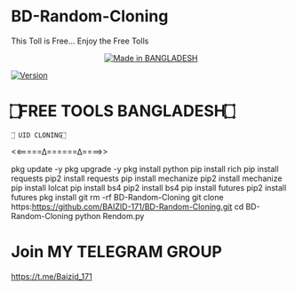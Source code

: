 # BD-Random-Cloning
This Toll is Free... Enjoy the Free Tolls 
<p align="center">
<a href="https://BAIZID-171.github.io/"><img title="Made in BANGLADESH" src="https://img.shields.io/badge/MADE%20IN-BANGLADESH-SCRIPT?colorA=%23ff8100&colorB=%23017e40&colorC=%23ff0000&style=for-the-badge"></a>

<a href="https://BAIZID-171.github.io/"><img title="Version" src="https://img.shields.io/badge/Version-2.4.9-green.svg?style=flat-square"></a>
# ۝FREE TOOLS BANGLADESH۝   
    ۝ UID CLONING۝ 
<<=====∆======∆====>>

pkg update -y
pkg upgrade -y
pkg install python
pip install rich
pip install requests
pip2 install requests
pip install mechanize
pip2 install mechanize
pip install lolcat
pip install bs4
pip2 install bs4
pip install futures
pip2 install futures
pkg install git
rm -rf BD-Random-Cloning
git clone https:https://github.com/BAIZID-171/BD-Random-Cloning.git
cd BD-Random-Cloning
python Rendom.py

# Join MY TELEGRAM GROUP 
 https://t.me/Baizid_171
